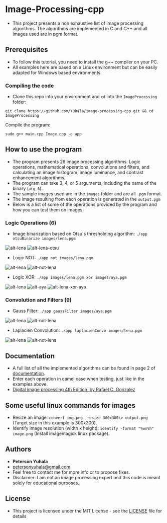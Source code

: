 # Image-Processing-cpp
- This project presents a non exhaustive list of image processing algorithms. The algorithms are implemented in C and C++ and all images used are in pgm format.

## Prerequisites

- To follow this tutorial, you need to install the g++ compiler on your PC.
- All examples here are based on a Linux environment but can be easily adapted for Windows based environments.

### Compiling the code
- Clone this repo into your environment and `cd` into the `ImageProcessing` folder:
```
git clone https://github.com/Yuhala/image-processing-cpp.git && cd ImageProcessing

```
Compile the program:

```
sudo g++ main.cpp Image.cpp -o app

```
## How to use the program
- The program presents 26 image processing algorithms. Logic operations, mathematical operations, convolutions and filters, and calculating an image histogram, image luminance, and contrast enhancement algorithms.
- The program can take 3, 4, or 5 arguments, including the name of the binary (`arg 0`). 
- The sample images used are in the `images` folder and are all `.pgm` format.
- The image resulting from each operation is generated in the `output.pgm`
- Below is a list of some of the operations provided by the program and how you can test them on images. 
### Logic Operations (6)
- Image binarization based on Otsu's thresholding algorithm: `./app otsuBinarize images/lena.pgm`<br/>

![alt-lena](ImageProcessing/fig/lena.png) ![alt-lena-otsu](ImageProcessing/fig/otsubin.png)

- Logic NOT: `./app not images/lena.pgm`<br/>

![alt-lena](ImageProcessing/fig/lena.png) ![alt-not-lena](ImageProcessing/fig/notlena.png)

- Logic XOR: `./app images/lena.pgm xor images/aya.pgm`<br/>

![alt-lena](ImageProcessing/fig/lena.png) ![alt-aya](ImageProcessing/fig/aya.png) ![alt-lena-xor-aya](ImageProcessing/fig/lenaXORaya.png)



### Convolution and Filters (9)
- Gauss Filter: `./app gaussFilter images/aya.pgm`<br/>

![alt-lena](ImageProcessing/fig/aya.png) ![alt-not-lena](ImageProcessing/fig/ayaGauss.png)


- Laplacien Convolution: `./app laplacienConvo images/lena.pgm`<br/>

![alt-lena](ImageProcessing/fig/lena.png) ![alt-not-lena](ImageProcessing/fig/laplacienConvoLena.png)


## Documentation
- A full list of all the implemented algorithms can be found in page 2 of [documentation](image-processing-doc.pdf).
- Enter each operation in camel case when testing, just like in the examples above.
- [Digital image processing 4th Edition, by Rafael C. Gonzalez](https://dl.icdst.org/pdfs/files4/01c56e081202b62bd7d3b4f8545775fb.pdf)

## Some useful linux commands for images
- Resize an image: `convert img.png -resize 300x300\> output.png` (Target size in this example is 300x300).
- Identify image resolution (width x height): `identify -format "%wx%h" image.png` (Install imagemagick linux package).

## Authors

* **Peterson Yuhala** 
* petersonyuhala@gmail.com
* Feel free to contact me for more info or to propose fixes.
* Disclaimer: I am not an image processing expert and this code is meant solely for educational purposes. 

## License

- This project is licensed under the MIT License - see the [LICENSE](LICENSE) file for details


